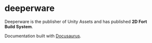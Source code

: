 # deeperware
Deeperware is the publisher of Unity Assets and has published **2D Fort Build System**.

Documentation built with [Docusaurus](https://docusaurus.io/).
